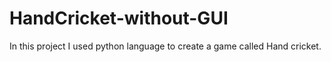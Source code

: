 # HandCricket-without-GUI
In this project I used python language to create a game called Hand cricket.
